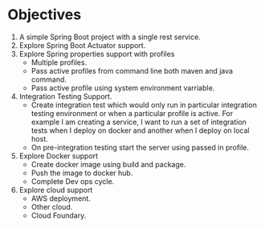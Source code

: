 # Objectives
1. A simple Spring Boot project with a single rest service. 
2. Explore Spring Boot Actuator support. 
3. Explore Spring properties support with profiles
  	* Multiple profiles. 
 	* Pass active profiles from command line both maven and java command. 
 	* Pass active profile using system environment varriable. 
4. Integration Testing Support. 
	* Create integration test which would only run in particular integration testing environment or when a particular profile is active. For example I am creating a service, I want to run a set of integration tests when I deploy on docker and another when I deploy on local host.
	* On pre-integration testing start the server using passed in profile. 
5. Explore Docker support
	* Create docker image using build and package. 
	* Push the image to docker hub. 
	* Complete Dev ops cycle. 
6. Explore cloud support
	* AWS deployment. 
	* Other cloud.
	* Cloud Foundary.  
	
		
